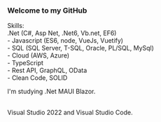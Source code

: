 ### Welcome to my GitHub
Skills: <br />
    .Net (C#, Asp Net, .Net6, Vb.net, EF6) <br />
    - Javascript (ES6, node, VueJs, Vuetify) <br />
    - SQL (SQL Server, T-SQL, Oracle, PL/SQL, MySql) <br />
    - Cloud (AWS, Azure) <br />
    - TypeScript <br />
    - Rest API, GraphQL, OData <br />
    - Clean Code, SOLID <br />

I'm studying .Net MAUI Blazor.<br /><br />

Visual Studio 2022 and Visual Studio Code.<br />
